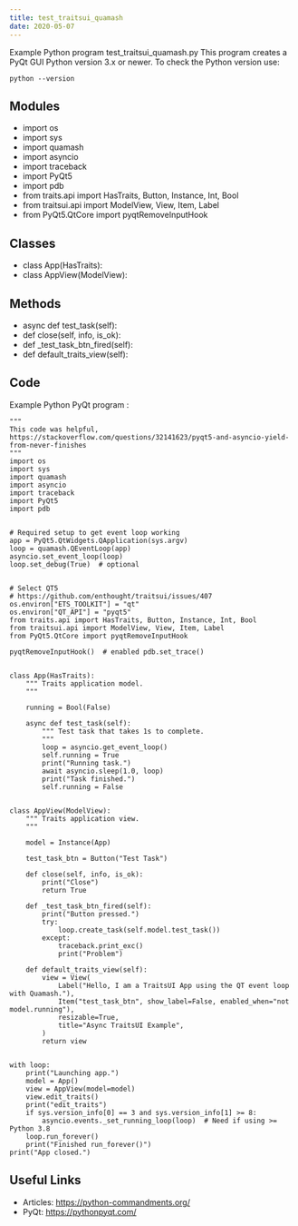 ```yaml
---
title: test_traitsui_quamash
date: 2020-05-07
---
```

Example Python program test_traitsui_quamash.py
This program creates a PyQt GUI
Python version 3.x or newer.
To check the Python version use:

    python --version

## Modules

* import os
* import sys
* import quamash
* import asyncio
* import traceback
* import PyQt5
* import pdb
* from traits.api import HasTraits, Button, Instance, Int, Bool
* from traitsui.api import ModelView, View, Item, Label
* from PyQt5.QtCore import pyqtRemoveInputHook

## Classes

* class App(HasTraits):
* class AppView(ModelView):

## Methods

* async def test_task(self):
* def close(self, info, is_ok):
* def _test_task_btn_fired(self):
* def default_traits_view(self):

## Code

Example Python PyQt program :

    """
    This code was helpful,
    https://stackoverflow.com/questions/32141623/pyqt5-and-asyncio-yield-from-never-finishes
    """
    import os
    import sys
    import quamash
    import asyncio
    import traceback
    import PyQt5
    import pdb
    
    
    # Required setup to get event loop working
    app = PyQt5.QtWidgets.QApplication(sys.argv)
    loop = quamash.QEventLoop(app)
    asyncio.set_event_loop(loop)
    loop.set_debug(True)  # optional
    
    
    # Select QT5
    # https://github.com/enthought/traitsui/issues/407
    os.environ["ETS_TOOLKIT"] = "qt"
    os.environ["QT_API"] = "pyqt5"
    from traits.api import HasTraits, Button, Instance, Int, Bool
    from traitsui.api import ModelView, View, Item, Label
    from PyQt5.QtCore import pyqtRemoveInputHook
    
    pyqtRemoveInputHook()  # enabled pdb.set_trace()
    
    
    class App(HasTraits):
        """ Traits application model.
        """
    
        running = Bool(False)
    
        async def test_task(self):
            """ Test task that takes 1s to complete.
            """
            loop = asyncio.get_event_loop()
            self.running = True
            print("Running task.")
            await asyncio.sleep(1.0, loop)
            print("Task finished.")
            self.running = False
    
    
    class AppView(ModelView):
        """ Traits application view.
        """
    
        model = Instance(App)
    
        test_task_btn = Button("Test Task")
    
        def close(self, info, is_ok):
            print("Close")
            return True
    
        def _test_task_btn_fired(self):
            print("Button pressed.")
            try:
                loop.create_task(self.model.test_task())
            except:
                traceback.print_exc()
                print("Problem")
    
        def default_traits_view(self):
            view = View(
                Label("Hello, I am a TraitsUI App using the QT event loop with Quamash."),
                Item("test_task_btn", show_label=False, enabled_when="not model.running"),
                resizable=True,
                title="Async TraitsUI Example",
            )
            return view
    
    
    with loop:
        print("Launching app.")
        model = App()
        view = AppView(model=model)
        view.edit_traits()
        print("edit_traits")
        if sys.version_info[0] == 3 and sys.version_info[1] >= 8:
            asyncio.events._set_running_loop(loop)  # Need if using >= Python 3.8
        loop.run_forever()
        print("Finished run_forever()")
    print("App closed.")
    

## Useful Links

- Articles: https://python-commandments.org/
- PyQt: https://pythonpyqt.com/

